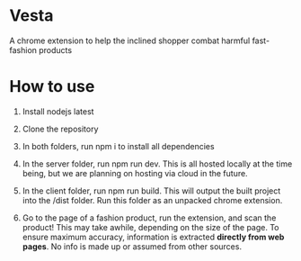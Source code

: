 # Vesta

A chrome extension to help the inclined shopper combat harmful fast-fashion products

# How to use

1. Install nodejs latest

2. Clone the repository

3. In both folders, run npm i to install all dependencies

4. In the server folder, run npm run dev. This is all hosted locally at the time being, but we are planning on hosting via cloud in the future.
   
5. In the client folder, run npm run build. This will output the built project into the /dist folder. Run this folder as an unpacked chrome extension.

6. Go to the page of a fashion product, run the extension, and scan the product! This may take awhile, depending on the size of the page. To ensure maximum accuracy, information is extracted **directly from web pages**. No info is made up or assumed from other sources.
